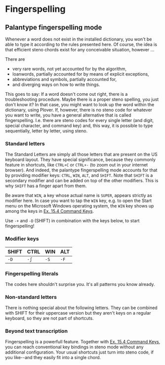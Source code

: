 # Fingerspelling

## Palantype fingerspelling mode

Whenever a word does not exist in the installed dictionary,
you won't be able to type it according to the rules presented here.
Of course, the idea is that efficient steno chords exist for any conceivable situation,
however ...

There are

* very rare words, not yet accounted for by the algorithm,
* loanwords, partially accounted for by means of explicit exceptions,
* abbreviations and symbols, partially accounted for,
* and diverging ways on how to write things.

This goes to say:
If a word doesn't come out right, there is a troubleshooting procedure.
Maybe there is a proper steno spelling, you just don't know it?
In that case, you might want to look up the word within the dictionary, using Plover.
If, however, there is no steno code for whatever you want to write,
you have a general alternative that is called fingerspelling.
I.e. there are steno codes for every single letter (and digit, special character, and command key)
and, this way, it is possible to type sequentially, letter by letter, using steno.

### Standard letters

The Standard Letters are simply all those letters that are present on the US keyboard layout.
They have special significance, because they commonly feature in shortcuts,
like `CTRL+C` or `CTRL+-` (to zoom out in your internet browser).
And indeed, the palantype fingerspelling mode accounts for that by providing modifier keys:
`CTRL`, `WIN`, `ALT`, and `SHIFT`.
Note that `SHIFT` is a secondary modifier and can be added on top of the other modifiers.
This is why `SHIFT` has a finger apart from them.

Be aware that `WIN`, a key whose actual name is `SUPER`,
appears strictly as modifier here.
In case you want to tap the `WIN` key, e.g. to open the Start menu on the
Microsoft Windows operating system,
the `WIN` key shows up among the keys in [Ex. 15.4 Command Keys](DE/57).

Use `-+` and `-D` (SHIFT) in combination with the keys below, to start fingerspelling!

### Modifier keys

| SHIFT | CTRL | WIN | ALT |
|-------|------|-----|-----|
| `-D`  | `-ʃ` | `-S`| `-F`|

### Fingerspelling literals

The codes here shouldn't surprise you.
It's all patterns you know already.

<!--separator-->

### Non-standard letters

There is nothing special about the following letters.
They can be combined with SHIFT for their uppercase version
but they aren't keys on a regular keyboard, so they are not part of shortcuts.

<!--separator-->

### Beyond text transcription

Fingerspelling is a powerfull feature.
Together with [Ex. 15.4 Command Keys](DE/57),
you can reach conventional key bindings in steno mode without any additional configuration.
Your usual shortcuts just turn into steno code, if you like--and they easily fit into a single chord.
